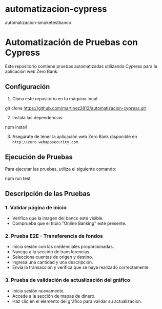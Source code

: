 # automatizacion-cypress
automatizacion-smoketestbanco
# Automatización de Pruebas con Cypress

Este repositorio contiene pruebas automatizadas utilizando Cypress para la aplicación web Zero Bank.

## Configuración

1. Clona este repositorio en tu máquina local:


git clone https://github.com/martinez2812/automatizacion-cypress.git


2. Instala las dependencias:


npm install


3. Asegúrate de tener la aplicación web Zero Bank disponible en `http://zero.webappsecurity.com`.

## Ejecución de Pruebas

Para ejecutar las pruebas, utiliza el siguiente comando:


npm run test


## Descripción de las Pruebas

### 1. Validar página de inicio

- Verifica que la imagen del banco esté visible.
- Comprueba que el título "Online Banking" esté presente.

### 2. Prueba E2E - Transferencia de fondos

- Inicia sesión con las credenciales proporcionadas.
- Navega a la sección de transferencias.
- Selecciona cuentas de origen y destino.
- Ingresa una cantidad y una descripción.
- Envía la transacción y verifica que se haya realizado correctamente.

### 3. Prueba de validación de actualización del gráfico

- Inicia sesión nuevamente.
- Accede a la sección de mapas de dinero.
- Haz clic en el elemento del gráfico para validar su actualización.


